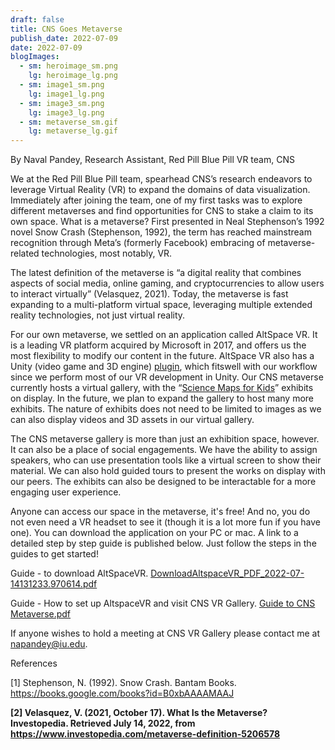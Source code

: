 ```yaml
---
draft: false
title: CNS Goes Metaverse
publish_date: 2022-07-09
date: 2022-07-09
blogImages:
  - sm: heroimage_sm.png
    lg: heroimage_lg.png
  - sm: image1_sm.png
    lg: image1_lg.png
  - sm: image3_sm.png
    lg: image3_lg.png
  - sm: metaverse_sm.gif
    lg: metaverse_lg.gif
---
```

<!--StartFragment-->

By Naval Pandey, Research Assistant, Red Pill Blue Pill VR team, CNS



We at the Red Pill Blue Pill team, spearhead CNS’s research endeavors to leverage Virtual Reality (VR) to expand the domains of data visualization. Immediately after joining the team, one of my first tasks was to explore different metaverses and find opportunities for CNS to stake a claim to its own space. What is a metaverse? First presented in Neal Stephenson’s 1992 novel Snow Crash (Stephenson, 1992), the term has reached mainstream recognition through Meta’s (formerly Facebook) embracing of metaverse-related technologies, most notably, VR. 



The latest definition of the metaverse is “a digital reality that combines aspects of social media, online gaming, and cryptocurrencies to allow users to interact virtually” (Velasquez, 2021). Today, the metaverse is fast expanding to a multi-platform virtual space, leveraging multiple extended reality technologies, not just virtual reality.



For our own metaverse, we settled on an application called AltSpace VR. It is a leading VR platform acquired by Microsoft in 2017, and offers us the most flexibility to modify our content in the future. AltSpace VR also has a Unity (video game and 3D engine) [plugin](https://docs.microsoft.com/en-us/windows/mixed-reality/altspace-vr/world-building/world-building-toolkit-getting-started), which fitswell with our workflow since we perform most of our VR development in Unity. Our CNS metaverse currently hosts a virtual gallery, with the “[Science Maps for Kids](https://scimaps.org/maps)” exhibits on display. In the future, we plan to expand the gallery to host many more exhibits. The nature of exhibits does not need to be limited to images as we can also display videos and 3D assets in our virtual gallery.



The CNS metaverse gallery is more than just an exhibition space, however. It can also be a place of social engagements. We have the ability to assign speakers, who can use presentation tools like a virtual screen to show their material. We can also hold guided tours to present the works on display with our peers. The exhibits can also be designed to be interactable for a more engaging user experience.



Anyone can access our space in the metaverse, it's free! And no, you do not even need a VR headset to see it (though it is a lot more fun if you have one). You can download the application on your PC or mac. A link to a detailed step by step guide is published below. Just follow the steps in the guides to get started! 



Guide - to download AltSpaceVR. [DownloadAltspaceVR_PDF_2022-07-14131233.970614.pdf](https://drive.google.com/file/d/1xnTc-tLf9dYIBKbxBZVR3A55UNe-9K7y/view?usp=sharing)



Guide - How to set up AltspaceVR and visit CNS VR Gallery. [Guide to CNS Metaverse.pdf](https://drive.google.com/file/d/1T24RrAxBfDcDaXW_2bJSxBFiNqZO_D40/view?usp=sharing)



If anyone wishes to hold a meeting at CNS VR Gallery please contact me at [napandey@iu.edu](mailto:napandey@iu.edu). 





<!--StartFragment-->

References

\[1] Stephenson, N. (1992). Snow Crash. Bantam Books. https://books.google.com/books?id=B0xbAAAAMAAJ

**\[2] Velasquez, V. (2021, October 17). What Is the Metaverse? Investopedia. Retrieved July 14, 2022, from https://www.investopedia.com/metaverse-definition-5206578**

<!--EndFragment-->

<!--EndFragment-->